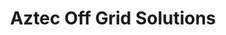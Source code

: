 ---
title: "Aztec Off Grid Solutions"
url: /nanaimo/aztec-off-grid-solutions/
shop: Haushaltsgeräte
---